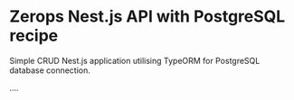 # Zerops Nest.js API with PostgreSQL recipe
Simple CRUD Nest.js application utilising TypeORM for PostgreSQL database connection.


....
